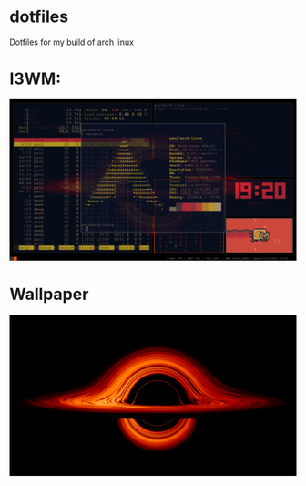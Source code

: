 # dotfiles
Dotfiles for my build of arch linux

# I3WM:
![i3wm rice](./images/i3.png)

# Wallpaper
![black hole nasa](./images/bl2.jpg)
